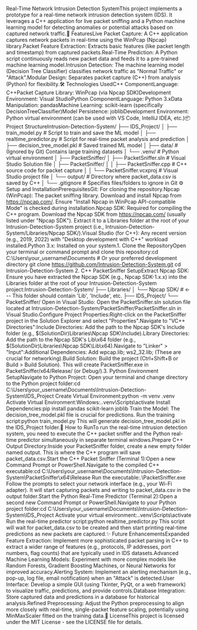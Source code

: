Real-Time Network Intrusion Detection SystemThis project implements a prototype for a real-time network intrusion detection system (IDS). It leverages a C++ application for live packet sniffing and a Python machine learning model for detecting anomalies or potential attacks based on captured network traffic.🚀 FeaturesLive Packet Capture: A C++ application captures network packets in real-time using the WinPcap (Npcap) library.Packet Feature Extraction: Extracts basic features (like packet length and timestamp) from captured packets.Real-Time Prediction: A Python script continuously reads new packet data and feeds it to a pre-trained machine learning model.Intrusion Detection: The machine learning model (Decision Tree Classifier) classifies network traffic as "Normal Traffic" or "Attack".Modular Design: Separates packet capture (C++) from analysis (Python) for flexibility.🛠️ Technologies UsedC++ ComponentLanguage: C++Packet Capture Library: WinPcap (via Npcap SDK)Development Environment: Visual StudioPython ComponentLanguage: Python 3.xData Manipulation: pandasMachine Learning: scikit-learn (specifically DecisionTreeClassifier)Model Persistence: joblibDevelopment Environment: Python virtual environment (can be used with VS Code, IntelliJ IDEA, etc.)📦 Project StructureIntrusion-Detection-System/
├── IDS_Project/
│   ├── train_model.py            # Script to train and save the ML model
│   ├── realtime_predictor.py     # Script for real-time packet analysis and prediction
│   ├── decision_tree_model.pkl   # Saved trained ML model
│   ├── data/                     # (Ignored by Git) Contains large training datasets
│   └── .venv/                    # Python virtual environment
│
├── PacketSniffer/
│   ├── PacketSniffer.sln         # Visual Studio Solution file
│   ├── PacketSniffer/
│   │   ├── PacketSniffer.cpp     # C++ source code for packet capture
│   │   └── PacketSniffer.vcxproj # Visual Studio project file
│   └── output/                   # Directory where packet_data.csv is saved by C++
│
└── .gitignore                    # Specifies files/folders to ignore in Git
⚙️ Setup and InstallationPrerequisitesGit: For cloning the repository.Npcap (WinPcap): The packet sniffing library. Download and install Npcap from https://npcap.com/. Ensure "Install Npcap in WinPcap API-compatible Mode" is checked during installation.Npcap SDK: Required for compiling the C++ program. Download the Npcap SDK from https://npcap.com/ (usually listed under "Npcap SDK"). Extract it to a Libraries folder at the root of your Intrusion-Detection-System project (i.e., Intrusion-Detection-System/Libraries/Npcap SDK/).Visual Studio (for C++): Any recent version (e.g., 2019, 2022) with "Desktop development with C++" workload installed.Python 3.x: Installed on your system.1. Clone the RepositoryOpen your terminal or command prompt and clone this repository:cd C:\Users\your_username\Documents  # Or your preferred development directory
git clone https://github.com/Intrusion-Detection-System.git
cd Intrusion-Detection-System
2. C++ PacketSniffer SetupExtract Npcap SDK: Ensure you have extracted the Npcap SDK (e.g., Npcap SDK-1.x.x) into the Libraries folder at the root of your Intrusion-Detection-System project:Intrusion-Detection-System/
├── Libraries/
│   └── Npcap SDK/ # <--- This folder should contain 'Lib', 'Include', etc.
├── IDS_Project/
└── PacketSniffer/
Open in Visual Studio: Open the PacketSniffer.sln solution file located at Intrusion-Detection-System/PacketSniffer/PacketSniffer.sln in Visual Studio.Configure Project Properties:Right-click on the PacketSniffer project in the Solution Explorer and select "Properties".Navigate to "VC++ Directories":Include Directories: Add the path to the Npcap SDK's Include folder (e.g., $(SolutionDir)Libraries\Npcap SDK\Include).Library Directories: Add the path to the Npcap SDK's Lib\x64 folder (e.g., $(SolutionDir)Libraries\Npcap SDK\Lib\x64).Navigate to "Linker" > "Input":Additional Dependencies: Add wpcap.lib; ws2_32.lib; (These are crucial for networking).Build Solution: Build the project (Ctrl+Shift+B or Build > Build Solution). This will create PacketSniffer.exe in PacketSniffer/x64/Release/ (or Debug/).3. Python Environment SetupNavigate to Python Project: Open your terminal and change directory to the Python project folder:cd C:\Users\your_username\Documents\Intrusion-Detection-System\IDS_Project
Create Virtual Environment:python -m venv .venv
Activate Virtual Environment:Windows:.\.venv\Scripts\activate
Install Dependencies:pip install pandas scikit-learn joblib
Train the Model: The decision_tree_model.pkl file is crucial for predictions. Run the training script:python train_model.py
This will generate decision_tree_model.pkl in the IDS_Project folder.🚀 How to RunTo run the real-time intrusion detection system, you need to execute the C++ packet sniffer and the Python real-time predictor simultaneously in separate terminal windows.Prepare C++ Output Directory:Inside your PacketSniffer folder, create a new empty folder named output. This is where the C++ program will save packet_data.csv.Start the C++ Packet Sniffer (Terminal 1):Open a new Command Prompt or PowerShell.Navigate to the compiled C++ executable:cd C:\Users\your_username\Documents\Intrusion-Detection-System\PacketSniffer\x64\Release
Run the executable:.\PacketSniffer.exe
Follow the prompts to select your network interface (e.g., your Wi-Fi adapter). It will start capturing packets and writing to packet_data.csv in the output folder.Start the Python Real-Time Predictor (Terminal 2):Open a second new Command Prompt or PowerShell.Navigate to your Python project folder:cd C:\Users\your_username\Documents\Intrusion-Detection-System\IDS_Project
Activate your virtual environment:.\.venv\Scripts\activate
Run the real-time predictor script:python realtime_predictor.py
This script will wait for packet_data.csv to be created and then start printing real-time predictions as new packets are captured.✨ Future EnhancementsExpanded Feature Extraction: Implement more sophisticated packet parsing in C++ to extract a wider range of features (e.g., protocols, IP addresses, port numbers, flag counts) that are typically used in IDS datasets.Advanced Machine Learning Models: Experiment with more complex models like Random Forests, Gradient Boosting Machines, or Neural Networks for improved accuracy.Alerting System: Implement an alerting mechanism (e.g., pop-up, log file, email notification) when an "Attack" is detected.User Interface: Develop a simple GUI (using Tkinter, PyQt, or a web framework) to visualize traffic, predictions, and provide controls.Database Integration: Store captured data and predictions in a database for historical analysis.Refined Preprocessing: Adjust the Python preprocessing to align more closely with real-time, single-packet feature scaling, potentially using MinMaxScaler fitted on the training data.📄 LicenseThis project is licensed under the MIT License - see the LICENSE file for details.
